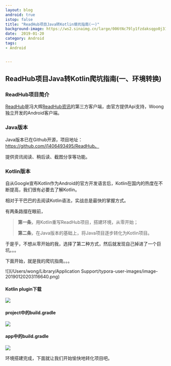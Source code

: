 ```yaml
---
layout: blog 
android: true 
istop: false
title: "ReadHub项目Java转Kotlin填坑指南(一)" 
background-image: https://ws2.sinaimg.cn/large/006tNc79ly1fzdaksqgo0j31930u0n40.jpg
date:  2019-01-20
category: Android
tags: 
- Android


---
```


## ReadHub项目Java转Kotlin爬坑指南(一、环境转换)

### ReadHub项目简介

[ReadHub](https://github.com/j1406493495/ReadHub)是冯大辉[ReadHub资讯](https://readhub.me/)的第三方客户端，由官方提供Api支持，Woong独立开发的Android客户端。

### Java版本

Java版本已在Github开源，项目地址：https://github.com/j1406493495/ReadHub。

提供资讯阅读、稍后读、截图分享等功能。

### Kotlin版本

自从Google宣布Kotlin作为Android的官方开发语言后，Kotlin在国内的热度在不断提高，我们很有必要去了解Kotlin。

相对于干巴巴的去阅读Kotlin语法，实战总是最快的掌握方式。

有两条路摆在眼前，

> **第一条**，用Kotlin重写ReadHub项目，搭建环境，从零开始；
>
> **第二条**，在Java版本的基础上，将Java项目逐步转化为Kotlin项目。

于是乎，不想从零开始的我，选择了第二种方式，然后就发现自己掉进了一个巨坑。。。

下面开始，就是我的爬坑指南。。。

![](/Users/wong/Library/Application Support/typora-user-images/image-20190120203116640.png)

#### Kotlin plugin下载

![](https://ws4.sinaimg.cn/large/006tNc79ly1fzdcc4l01dj31ad0u0wjb.jpg)

#### project中的build.gradle

![](https://ws1.sinaimg.cn/large/006tNc79ly1fzdcgi7aicj312a0qidj3.jpg)

#### app中的build.gradle

![](https://ws2.sinaimg.cn/large/006tNc79ly1fzdcm94t8oj30xp0u0n3y.jpg)

环境搭建完成，下面就让我们开始愉快地转化项目吧。

